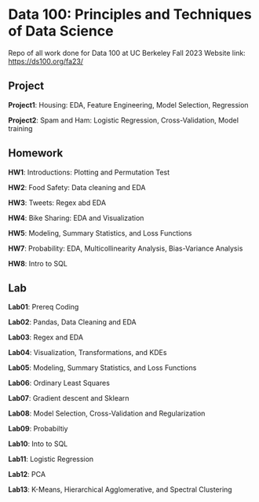 # Data 100: Principles and Techniques of Data Science


Repo of all work done for Data 100 at UC Berkeley Fall 2023
Website link: https://ds100.org/fa23/

## Project

**Project1**: Housing: EDA, Feature Engineering, Model Selection, Regression

**Project2**: Spam and Ham: Logistic Regression, Cross-Validation, Model training

## Homework

**HW1**: Introductions: Plotting and Permutation Test

**HW2**: Food Safety: Data cleaning and EDA

**HW3**: Tweets: Regex abd EDA

**HW4**: Bike Sharing: EDA and Visualization

**HW5**: Modeling, Summary Statistics, and Loss Functions

**HW7**: Probability: EDA, Multicollinearity Analysis, Bias-Variance Analysis

**HW8**: Intro to SQL

## Lab

**Lab01**: Prereq Coding

**Lab02**: Pandas, Data Cleaning and EDA

**Lab03**: Regex and EDA

**Lab04**: Visualization, Transformations, and KDEs

**Lab05**: Modeling, Summary Statistics, and Loss Functions

**Lab06**: Ordinary Least Squares

**Lab07**: Gradient descent and Sklearn

**Lab08**: Model Selection, Cross-Validation and Regularization

**Lab09**: Probabiltiy 

**Lab10**: Into to SQL

**Lab11**: Logistic Regression

**Lab12**: PCA

**Lab13**: K-Means, Hierarchical Agglomerative, and Spectral Clustering








